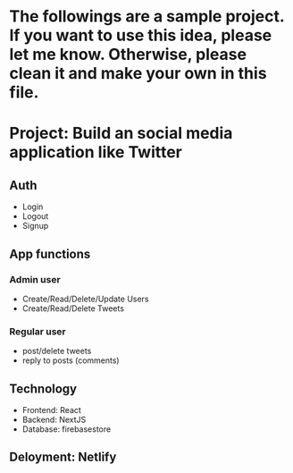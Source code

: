 # The followings are a sample project. If you want to use this idea, please let me know. Otherwise, please clean it and make your own in this file.

# Project: Build an social media application like Twitter

## Auth
* Login
* Logout
* Signup
  
## App functions

### Admin user
* Create/Read/Delete/Update Users
* Create/Read/Delete Tweets
  
### Regular user
* post/delete tweets
* reply to posts (comments)
  
## Technology
* Frontend: React
* Backend: NextJS
* Database: firebasestore
  
## Deloyment: Netlify